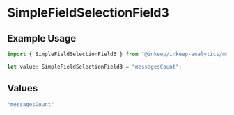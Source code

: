 # SimpleFieldSelectionField3

## Example Usage

```typescript
import { SimpleFieldSelectionField3 } from "@inkeep/inkeep-analytics/models/components";

let value: SimpleFieldSelectionField3 = "messagesCount";
```

## Values

```typescript
"messagesCount"
```